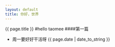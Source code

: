 ```yaml
---
layout: default
title: 你好，世界
---
```

{{ page.title }}
#hello taomee
####第一篇
- 周一要好好干活呀
{{ page.date | date_to_string }}
